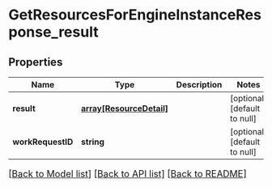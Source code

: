# GetResourcesForEngineInstanceResponse_result

## Properties
Name | Type | Description | Notes
------------ | ------------- | ------------- | -------------
**result** | [**array[ResourceDetail]**](ResourceDetail.md) |  | [optional] [default to null]
**workRequestID** | **string** |  | [optional] [default to null]

[[Back to Model list]](../README.md#documentation-for-models) [[Back to API list]](../README.md#documentation-for-api-endpoints) [[Back to README]](../README.md)

<style>
     p, ul, ol, li { font-size: 18px !important;}
</style>


